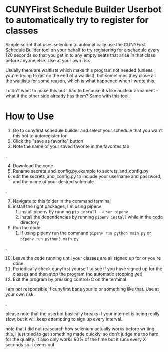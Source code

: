 

# CUNYFirst Schedule Builder Userbot to automatically try to register for classes
Simple script that uses selenium to automatically use the CUNYFirst Schedule Builder tool on your behalf to try registering for a schedule every 120 seconds so that you get in to any empty seats that arise in that class before anyone else.
Use at your own risk

Usually there are waitlists which make this program not needed (unless you're trying to get on the end of a waitlist), but sometimes they close all the waitlists for some reason, which is what happened when I wrote this.

I didn't want to make this but I had to because it's like nuclear armament - what if the other side already has them? Same with this tool.

# How to Use
1) Go to cunyfirst schedule builder and select your schedule that you wan't this bot to autoregister for
2) Click the "save as favorite" button
3) Note the name of your saved favorite in the favorites tab

.

4) Download the code
5) Rename secrets_and_config.py.example to secrets_and_config.py
6) edit the secrets_and_config.py to include your username and password, and the name of your desired schedule
   
.

7) Navigate to this folder in the command terminal
8) install the right packages, I'm using pipenv
   1) install pipenv by running `pip install --user pipenv`
   2) install the dependencies by running `pipenv install` while in the code directory
9) Run the code
   1)  If using pipenv run the command  `pipenv run python main.py` or `pipenv run python3 main.py`

.

10) Leave the code running until your classes are all signed up for or you're done. 
11) Periodically check cunyfirst yourself to see if you have signed up for the classes and then stop the program (no automatic stopping yet)
12) Exit the program by pressing control+C on the terminal

I am not responsible if cunyfirst bans your ip or something like that. Use at your own risk.

.

please note that the userbot basically breaks if your internet is being really slow, but it will keep attempting to sign up every interval.

note that I did not reasearch how selenium actually works before writing this, I just tried to get something made quickly, so don't judge me too hard for the quality. It also only works 90% of the time but it runs every X seconds so it evens out
